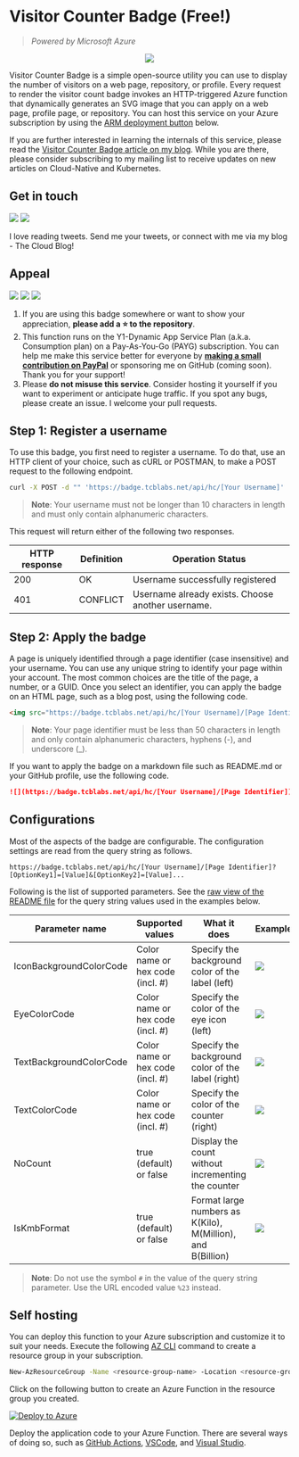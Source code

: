 # Visitor Counter Badge (Free!)

> _Powered by Microsoft Azure_

<p align="center">
  <a href="#">
    <img src="https://badge.tcblabs.net/api/hc/rahul/badge"/>
  </a>
</p>

Visitor Counter Badge is a simple open-source utility you can use to display the number of visitors on a web page, repository, or profile. Every request to render the visitor count badge invokes an HTTP-triggered Azure function that dynamically generates an SVG image that you can apply on a web page, profile page, or repository. You can host this service on your Azure subscription by using the [ARM deployment button](#self-hosting) below.

If you are further interested in learning the internals of this service, please read the [Visitor Counter Badge article on my blog](https://thecloudblog.net/lab/serverless-visitor-counter-badge-with-azure-functions/). While you are there, please consider subscribing to my mailing list to receive updates on new articles on Cloud-Native and Kubernetes.

## Get in touch

[![](https://img.shields.io/twitter/follow/rahulrai_in?color=blue&label=tweet&logo=twitter&logoColor=white&style=flat-square)](https://twitter.com/rahulrai_in) [![](https://img.shields.io/badge/blog-subscribe-blue?style=flat-square&logo=rss&labelColor=gray&color=blue&logoColor=white&cacheSeconds=3600)](https://thecloudblog.net/)

I love reading tweets. Send me your tweets, or connect with me via my blog - The Cloud Blog!

## Appeal

![](https://img.shields.io/github/stars/rahulrai-in/hit-counter-fx?style=flat-square) [![](https://img.shields.io/badge/paypal-donate-blue?style=flat-square&logo=paypal&labelColor=orange&color=blue&cacheSeconds=3600)](https://www.paypal.com/cgi-bin/webscr?cmd=_donations&business=NYDG9PGQ8KD8N&item_name=Thanks+for+supporting+open-source+software+and+being+an+A1+member+of+the+community&currency_code=AUD) ![](https://img.shields.io/badge/-no%20misuse-gray?style=flat-square)

1. If you are using this badge somewhere or want to show your appreciation, **please add a ⭐ to the repository**.
2. This function runs on the Y1-Dynamic App Service Plan (a.k.a. Consumption plan) on a Pay-As-You-Go (PAYG) subscription. You can help me make this service better for everyone by [**making a small contribution on PayPal**](https://www.paypal.com/cgi-bin/webscr?cmd=_donations&business=NYDG9PGQ8KD8N&item_name=Thanks+for+supporting+open-source+software+and+being+an+A1+member+of+the+community&currency_code=AUD) or sponsoring me on GitHub (coming soon). Thank you for your support!
3. Please **do not misuse this service**. Consider hosting it yourself if you want to experiment or anticipate huge traffic. If you spot any bugs, please create an issue. I welcome your pull requests.

## Step 1: Register a username

To use this badge, you first need to register a username. To do that, use an HTTP client of your choice, such as cURL or POSTMAN, to make a POST request to the following endpoint.

```sh
curl -X POST -d "" 'https://badge.tcblabs.net/api/hc/[Your Username]'
```

> **Note**: Your username must not be longer than 10 characters in length and must only contain alphanumeric characters.

This request will return either of the following two responses.

| HTTP response | Definition | Operation Status                                  |
| ------------- | ---------- | ------------------------------------------------- |
| 200           | OK         | Username successfully registered                  |
| 401           | CONFLICT   | Username already exists. Choose another username. |

## Step 2: Apply the badge

A page is uniquely identified through a page identifier (case insensitive) and your username. You can use any unique string to identify your page within your account. The most common choices are the title of the page, a number, or a GUID. Once you select an identifier, you can apply the badge on an HTML page, such as a blog post, using the following code.

```html
<img src="https://badge.tcblabs.net/api/hc/[Your Username]/[Page Identifier]" />
```

> **Note**: Your page identifier must be less than 50 characters in length and only contain alphanumeric characters, hyphens (-), and underscore (\_).

If you want to apply the badge on a markdown file such as README.md or your GitHub profile, use the following code.

```markdown
![](https://badge.tcblabs.net/api/hc/[Your Username]/[Page Identifier])
```

## Configurations

Most of the aspects of the badge are configurable. The configuration settings are read from the query string as follows.

```plaintext
https://badge.tcblabs.net/api/hc/[Your Username]/[Page Identifier]?[OptionKey1]=[Value]&[OptionKey2]=[Value]...
```

Following is the list of supported parameters. See the [raw view of the README file](/main/README.md) for the query string values used in the examples below.

| Parameter name          | Supported values                 | What it does                                                | Example                                                                                               |
| ----------------------- | -------------------------------- | ----------------------------------------------------------- | ----------------------------------------------------------------------------------------------------- |
| IconBackgroundColorCode | Color name or hex code (incl. #) | Specify the background color of the label (left)            | ![](https://badge.tcblabs.net/api/hc/rahul/badge-demo?NoCount=true&IconBackgroundColorCode=red)       |
| EyeColorCode            | Color name or hex code (incl. #) | Specify the color of the eye icon (left)                    | ![](https://badge.tcblabs.net/api/hc/rahul/badge-demo?NoCount=true&EyeColorCode=%23FF00FF)            |
| TextBackgroundColorCode | Color name or hex code (incl. #) | Specify the background color of the label (right)           | ![](https://badge.tcblabs.net/api/hc/rahul/badge-demo?NoCount=true&TextBackgroundColorCode=%2398FB98) |
| TextColorCode           | Color name or hex code (incl. #) | Specify the color of the counter (right)                    | ![](https://badge.tcblabs.net/api/hc/rahul/badge-demo?NoCount=true&TextColorCode=black)               |
| NoCount                 | true (default) or false          | Display the count without incrementing the counter          | ![](https://badge.tcblabs.net/api/hc/rahul/badge-demo?NoCount=true&test=1)                            |
| IsKmbFormat             | true (default) or false          | Format large numbers as K(Kilo), M(Million), and B(Billion) | ![](https://badge.tcblabs.net/api/hc/rahul/badge-demo-kmb?NoCount=true&IsKmbFormat=false)             |

> **Note**: Do not use the symbol `#` in the value of the query string parameter. Use the URL encoded value `%23` instead.

## Self hosting

You can deploy this function to your Azure subscription and customize it to suit your needs. Execute the following [AZ CLI](https://docs.microsoft.com/en-us/cli/azure/install-azure-cli) command to create a resource group in your subscription.

```sh
New-AzResourceGroup -Name <resource-group-name> -Location <resource-group-location>
```

Click on the following button to create an Azure Function in the resource group you created.

[![Deploy to Azure](https://aka.ms/deploytoazurebutton)](https://portal.azure.com/#create/Microsoft.Template/uri/https%3A%2F%2Fraw.githubusercontent.com%2Frahulrai-in%2Fhit-counter-fx%2Fmain%2Fazuredeploy.json)

Deploy the application code to your Azure Function. There are several ways of doing so, such as [GitHub Actions](https://github.com/marketplace/actions/azure-functions-action), [VSCode](https://docs.microsoft.com/en-us/azure/azure-functions/create-first-function-vs-code-csharp), and [Visual Studio](https://docs.microsoft.com/en-us/azure/azure-functions/functions-develop-vs).
